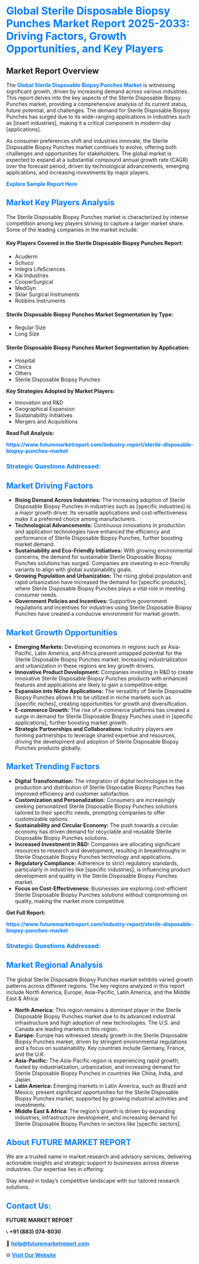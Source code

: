 <h1 style="color: #007BFF;">Global Sterile Disposable Biopsy Punches Market Report 2025-2033: Driving Factors, Growth Opportunities, and Key Players</h1>

<section id="overview">
<h2>Market Report Overview</h2>
<p>The <a href="https://www.futuremarketreport.com/industry-report/sterile-disposable-biopsy-punches-market" style="color: #007BFF; text-decoration: none;"><strong>Global Sterile Disposable Biopsy Punches Market</strong></a> is witnessing significant growth, driven by increasing demand across various industries. This report delves into the key aspects of the Sterile Disposable Biopsy Punches market, providing a comprehensive analysis of its current status, future potential, and challenges. The demand for Sterile Disposable Biopsy Punches has surged due to its wide-ranging applications in industries such as [insert industries], making it a critical component in modern-day [applications].</p>
<p>As consumer preferences shift and industries innovate, the Sterile Disposable Biopsy Punches market continues to evolve, offering both challenges and opportunities for stakeholders. The global market is expected to expand at a substantial compound annual growth rate (CAGR) over the forecast period, driven by technological advancements, emerging applications, and increasing investments by major players.</p>
</section>

<section id="overview">
<p><a href="https://www.futuremarketreport.com/request-sample/reportId=112252" style="color: #007BFF; text-decoration: none;"><strong>Explore Sample Report Here</strong></a></p>
</section>

<section id="key-players">
<h2 style="color: #007BFF;">Market Key Players Analysis</h2>
<p>The Sterile Disposable Biopsy Punches market is characterized by intense competition among key players striving to capture a larger market share. Some of the leading companies in the market include:</p>
<h4>Key Players Covered in the Sterile Disposable Biopsy Punches Report:</h4>
<ul><li>Acuderm</li><li>Schuco</li><li>Integra LifeSciences</li><li>Kai Industries</li><li>CooperSurgical</li><li>MedGyn</li><li>Sklar Surgical Instruments</li><li>Robbins Instruments</li></ul>
<h4>Sterile Disposable Biopsy Punches Market Segmentation by Type:</h4>
<ul><li>Regular Size</li><li>Long Size</li></ul>

<h4>Sterile Disposable Biopsy Punches Market Segmentation by Application:</h4>
<ul><li>Hospital</li><li>Clinics</li><li>Others</li><li>Sterile Disposable Biopsy Punches</li></ul>
<p><strong>Key Strategies Adopted by Market Players:</strong></p>
<ul>
<li>Innovation and R&D</li>
<li>Geographical Expansion</li>
<li>Sustainability Initiatives</li>
<li>Mergers and Acquisitions</li>
</ul>
</section>

<section>
<p><strong>Read Full Analysis: </strong></p><a href="https://www.futuremarketreport.com/industry-report/sterile-disposable-biopsy-punches-market" style="color: #007BFF; text-decoration: none;"><strong>https://www.futuremarketreport.com/industry-report/sterile-disposable-biopsy-punches-market</strong></a>
<h3 style="color: #007BFF;">Strategic Questions Addressed:</h3>
</section>

<section id="driving-factors">
<h2 style="color: #007BFF;">Market Driving Factors</h2>
<ul>
<li><strong>Rising Demand Across Industries:</strong> The increasing adoption of Sterile Disposable Biopsy Punches in industries such as [specific industries] is a major growth driver. Its versatile applications and cost-effectiveness make it a preferred choice among manufacturers.</li>
<li><strong>Technological Advancements:</strong> Continuous innovations in production and application technologies have enhanced the efficiency and performance of Sterile Disposable Biopsy Punches, further boosting market demand.</li>
<li><strong>Sustainability and Eco-Friendly Initiatives:</strong> With growing environmental concerns, the demand for sustainable Sterile Disposable Biopsy Punches solutions has surged. Companies are investing in eco-friendly variants to align with global sustainability goals.</li>
<li><strong>Growing Population and Urbanization:</strong> The rising global population and rapid urbanization have increased the demand for [specific products], where Sterile Disposable Biopsy Punches plays a vital role in meeting consumer needs.</li>
<li><strong>Government Policies and Incentives:</strong> Supportive government regulations and incentives for industries using Sterile Disposable Biopsy Punches have created a conducive environment for market growth.</li>
</ul>
</section>

<section id="growth-opportunities">
<h2 style="color: #007BFF;">Market Growth Opportunities</h2>
<ul>
<li><strong>Emerging Markets:</strong> Developing economies in regions such as Asia-Pacific, Latin America, and Africa present untapped potential for the Sterile Disposable Biopsy Punches market. Increasing industrialization and urbanization in these regions are key growth drivers.</li>
<li><strong>Innovative Product Development:</strong> Companies investing in R&D to create innovative Sterile Disposable Biopsy Punches products with enhanced features and applications are likely to gain a competitive edge.</li>
<li><strong>Expansion into Niche Applications:</strong> The versatility of Sterile Disposable Biopsy Punches allows it to be utilized in niche markets such as [specific niches], creating opportunities for growth and diversification.</li>
<li><strong>E-commerce Growth:</strong> The rise of e-commerce platforms has created a surge in demand for Sterile Disposable Biopsy Punches used in [specific applications], further boosting market growth.</li>
<li><strong>Strategic Partnerships and Collaborations:</strong> Industry players are forming partnerships to leverage shared expertise and resources, driving the development and adoption of Sterile Disposable Biopsy Punches products globally.</li>
</ul>
</section>

<section id="trending-factors">
<h2 style="color: #007BFF;">Market Trending Factors</h2>
<ul>
<li><strong>Digital Transformation:</strong> The integration of digital technologies in the production and distribution of Sterile Disposable Biopsy Punches has improved efficiency and customer satisfaction.</li>
<li><strong>Customization and Personalization:</strong> Consumers are increasingly seeking personalized Sterile Disposable Biopsy Punches solutions tailored to their specific needs, prompting companies to offer customizable options.</li>
<li><strong>Sustainability and Circular Economy:</strong> The push towards a circular economy has driven demand for recyclable and reusable Sterile Disposable Biopsy Punches solutions.</li>
<li><strong>Increased Investment in R&D:</strong> Companies are allocating significant resources to research and development, resulting in breakthroughs in Sterile Disposable Biopsy Punches technology and applications.</li>
<li><strong>Regulatory Compliance:</strong> Adherence to strict regulatory standards, particularly in industries like [specific industries], is influencing product development and quality in the Sterile Disposable Biopsy Punches market.</li>
<li><strong>Focus on Cost-Effectiveness:</strong> Businesses are exploring cost-efficient Sterile Disposable Biopsy Punches solutions without compromising on quality, making the market more competitive.</li>
</ul>
</section>

<section>
<p><strong>Get Full Report: </strong></p><a href="https://www.futuremarketreport.com/industry-report/sterile-disposable-biopsy-punches-market" style="color: #007BFF; text-decoration: none;"><strong>https://www.futuremarketreport.com/industry-report/sterile-disposable-biopsy-punches-market</strong></a>
<h3 style="color: #007BFF;">Strategic Questions Addressed:</h3>
</section>


<section id="regional-analysis">
<h2 style="color: #007BFF;">Market Regional Analysis</h2>
<p>The global Sterile Disposable Biopsy Punches market exhibits varied growth patterns across different regions. The key regions analyzed in this report include North America, Europe, Asia-Pacific, Latin America, and the Middle East & Africa:</p>
<ul>
<li><strong>North America:</strong> This region remains a dominant player in the Sterile Disposable Biopsy Punches market due to its advanced industrial infrastructure and high adoption of new technologies. The U.S. and Canada are leading markets in this region.</li>
<li><strong>Europe:</strong> Europe has witnessed steady growth in the Sterile Disposable Biopsy Punches market, driven by stringent environmental regulations and a focus on sustainability. Key countries include Germany, France, and the U.K.</li>
<li><strong>Asia-Pacific:</strong> The Asia-Pacific region is experiencing rapid growth, fueled by industrialization, urbanization, and increasing demand for Sterile Disposable Biopsy Punches in countries like China, India, and Japan.</li>
<li><strong>Latin America:</strong> Emerging markets in Latin America, such as Brazil and Mexico, present significant opportunities for the Sterile Disposable Biopsy Punches market, supported by growing industrial activities and investments.</li>
<li><strong>Middle East & Africa:</strong> The region’s growth is driven by expanding industries, infrastructure development, and increasing demand for Sterile Disposable Biopsy Punches in sectors like [specific sectors].</li>
</ul>
</section>

<footer>
<h2 style="color: #007BFF;">About FUTURE MARKET REPORT</h2>
<p>We are a trusted name in market research and advisory services, delivering actionable insights and strategic support to businesses across diverse industries. Our expertise lies in offering:</p>

<p>Stay ahead in today’s competitive landscape with our tailored research solutions.</p>

<h2 style="color: #007BFF;">Contact Us:</h2>
<p><strong>FUTURE MARKET REPORT</strong></p>
<p>📞 <strong>+91 (883) 074-8030</strong></p>
<p>📧 <strong><a href="mailto:help@futuremarketreport.com" style="color: #007BFF;">help@futuremarketreport.com</a></strong></p>
<p>🌐 <strong><a href="https://www.futuremarketreport.com/" style="color: #007BFF;">Visit Our Website</a></strong></p>
</footer>